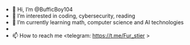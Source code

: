 - 👋 Hi, I’m @BufficBoy104
- 👀 I’m interested in coding, cybersecurity, reading
- 🌱 I’m currently learning math, computer science and AI technologies
- 
- 📫 How to reach me <telegram: https://t.me/Fur_stier >

